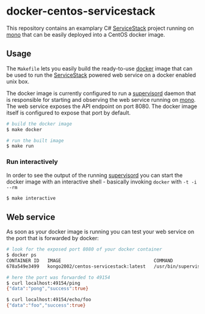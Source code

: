 # docker-centos-servicestack

This repository contains an examplary C# [ServiceStack][servicestack] project
running on [mono][mono] that can be easily deployed into a CentOS docker image.


## Usage

The `Makefile` lets you easily build the ready-to-use [docker][docker] image
that can be used to run the [ServiceStack][servicestack] powered web service on
a docker enabled unix box.

The docker image is currently configured to run a [supervisord][supervisord]
daemon that is responsible for starting and observing the web service running on
[mono][mono]. The web service exposes the API endpoint on port 8080. The
docker image itself is configured to expose that port by default.

``` bash
# build the docker image
$ make docker

# run the built image
$ make run
```


### Run interactively

In order to see the output of the running [supervisord][supervisord] you can
start the docker image with an interactive shell - basically invoking `docker`
with `-t -i --rm`

``` bash
$ make interactive
```


## Web service

As soon as your docker image is running you can test your web service on the
port that is forwarded by docker:

``` bash
# look for the exposed port 8080 of your docker container
$ docker ps
CONTAINER ID   IMAGE                                  COMMAND                PORTS
678a549e3499   kongo2002/centos-servicestack:latest   /usr/bin/supervisord   0.0.0.0:49154->8080/tcp

# here the port was forwarded to 49154
$ curl localhost:49154/ping
{"data":"pong","success":true}

$ curl localhost:49154/echo/foo
{"data":"foo","success":true}
```


[servicestack]: https://github.com/ServiceStack/ServiceStack/
[supervisord]: http://supervisord.org/
[docker]: https://www.docker.io
[mono]: http://www.mono-project.com/
